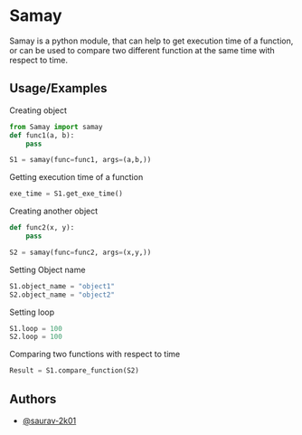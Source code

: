 
# Samay

Samay is a python module, that can help to get execution time of a function, or can be used to compare two different function at the same time with respect to time.




## Usage/Examples
Creating object
```python
from Samay import samay
def func1(a, b):
    pass

S1 = samay(func=func1, args=(a,b,))

```
Getting execution time of a function
```python
exe_time = S1.get_exe_time()

```
Creating another object
```python
def func2(x, y):
    pass

S2 = samay(func=func2, args=(x,y,))

```
Setting Object name 

```python
S1.object_name = "object1"
S2.object_name = "object2"
```
Setting loop
```python
S1.loop = 100
S2.loop = 100
```
Comparing two functions with respect to time
```python
Result = S1.compare_function(S2)
```

## Authors

- [@saurav-2k01](https://github.com/saurav-2k01)

